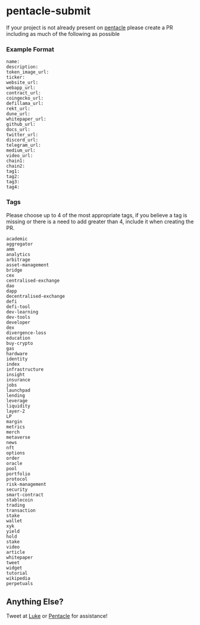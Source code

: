# pentacle-submit

If your project is not already present on [pentacle](https://pentacle.xyz) please create a PR including as much of the following as possible

### Example Format

```
name: 
description:
token_image_url:
ticker:
website_url:
webapp_url:
contract_url:
coingecko_url:
defillama_url:
rekt_url:
dune_url:
whitepaper_url:
github_url:
docs_url:
twitter_url:
discord_url:
telegram_url:
medium_url:
video_url:
chain1:
chain2:
tag1:
tag2:
tag3:
tag4:
```

### Tags

Please choose up to 4 of the most appropriate tags, if you believe a tag is missing or there is a need to add greater than 4, include it when creating the PR.

```
academic
aggregator
amm
analytics
arbitrage
asset-management
bridge
cex
centralised-exchange
dao
dapp
decentralised-exchange
defi
defi-tool
dev-learning
dev-tools
developer
dex
divergence-loss
education 
buy-crypto
gas
hardware
identity
index
infrastructure
insight
insurance
jobs
launchpad
lending
leverage
liquidity
layer-2
LP
margin
metrics
merch
metaverse
news
nft
options
order
oracle
pool
portfolio
protocol 
risk-management
security
smart-contract
stablecoin
trading
transaction
stake
wallet
xyk
yield
hold
stake
video
article
whitepaper
tweet
widget
tutorial
wikipedia
perpetuals
```


## Anything Else?

Tweet at [Luke](https://twitter.com/0x4C756B65) or [Pentacle](https://twitter.com/pentaclexyz) for assistance!
